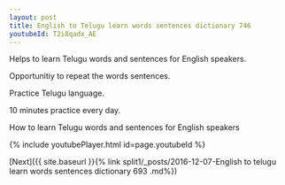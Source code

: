 ```yaml
---
layout: post
title: English to Telugu learn words sentences dictionary 746 
youtubeId: T2i8qadx_AE
---
```

 
 
Helps to learn Telugu words and sentences for English speakers.

Opportunitiy to repeat the words sentences. 

Practice Telugu language. 
 
10 minutes practice every day. 
 
How to learn Telugu words and sentences for English speakers 
 
{% include youtubePlayer.html id=page.youtubeId %}
 
 
[Next]({{ site.baseurl }}{% link  split1/_posts/2016-12-07-English to telugu learn words sentences dictionary 693 .md%})
 
